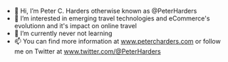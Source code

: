 - 👋 Hi, I’m Peter C. Harders otherwise known as @PeterHarders
- 👀 I’m interested in emerging travel technologies and eCommerce's evolutionn and it's impact on online travel
- 🌱 I’m currently never not learning
- 📫 You can find more information at www.petercharders.com or follow me on Twitter at www.twitter.com/@PeterHarders

<!---
PeterHarders/PeterHarders is a ✨ special ✨ repository because its `README.md` (this file) appears on your GitHub profile.
You can click the Preview link to take a look at your changes.
--->
